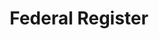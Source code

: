 ---
highlight: "false" 
title: "Federal Register"
description: "Official journal of the federal government of the United States that contains government agency rules, proposed rules, and public notices. It is published every weekday, except on federal holidays."
url-link: "https://www.federalregister.gov/"
type: "HTML"
gov-only: "false"
is-external: "true"
publication-date: "August 01, 2023"
reading-time: "20"
resource-type: "guidance"
filter: "p-filter"
audience: "industry-all-businesses"
branded-offerings: "acquisition-policy-it-category"
---